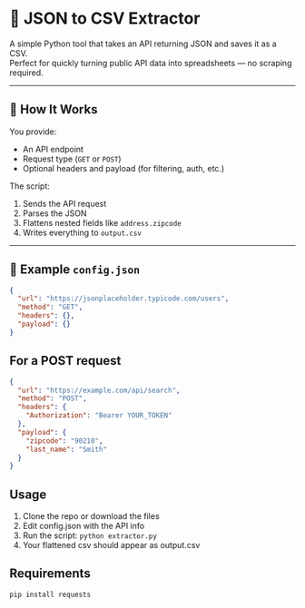 # 🧹 JSON to CSV Extractor

A simple Python tool that takes an API returning JSON and saves it as a CSV.  
Perfect for quickly turning public API data into spreadsheets — no scraping required.

---

## 🚀 How It Works

You provide:
- An API endpoint
- Request type (`GET` or `POST`)
- Optional headers and payload (for filtering, auth, etc.)

The script:
1. Sends the API request
2. Parses the JSON
3. Flattens nested fields like `address.zipcode`
4. Writes everything to `output.csv`

---

## 📄 Example `config.json`

```json
{
  "url": "https://jsonplaceholder.typicode.com/users",
  "method": "GET",
  "headers": {},
  "payload": {}
}
```
## For a POST request
```json
{
  "url": "https://example.com/api/search",
  "method": "POST",
  "headers": {
    "Authorization": "Bearer YOUR_TOKEN"
  },
  "payload": {
    "zipcode": "90210",
    "last_name": "Smith"
  }
}
```

## Usage
1. Clone the repo or download the files
2. Edit config.json with the API info
3. Run the script:
```python extractor.py```
4. Your flattened csv should appear as output.csv

## Requirements
```pip install requests```